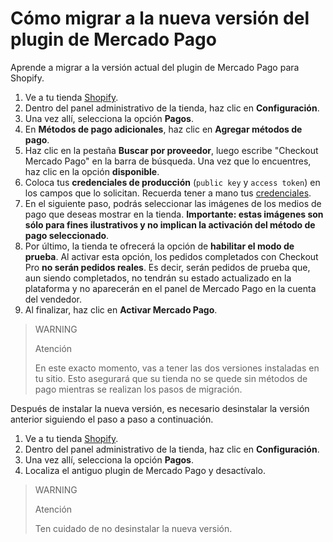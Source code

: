 # Cómo migrar a la nueva versión del plugin de Mercado Pago

Aprende a migrar a la versión actual del plugin de Mercado Pago para Shopify.

1. Ve a tu tienda [Shopify](https://accounts.shopify.com/store-login).
2. Dentro del panel administrativo de la tienda, haz clic en **Configuración**.
3. Una vez allí, selecciona la opción **Pagos**. 
4. En **Métodos de pago adicionales**, haz clic en **Agregar métodos de pago**.
5. Haz clic en la pestaña **Buscar por proveedor**, luego escribe "Checkout Mercado Pago" en la barra de búsqueda. Una vez que lo encuentres, haz clic en la opción **disponible**.
6. Coloca tus **credenciales de producción** (`public key` y `access token`) en los campos que lo solicitan. Recuerda tener a mano tus [credenciales](/developers/es/docs/shopify/additional-content/credentials). 
7. En el siguiente paso, podrás seleccionar las imágenes de los medios de pago que deseas mostrar en la tienda. **Importante: estas imágenes son sólo para fines ilustrativos y no implican la activación del método de pago seleccionado**.
8. Por último, la tienda te ofrecerá la opción de **habilitar el modo de prueba**. Al activar esta opción, los pedidos completados con Checkout Pro **no serán pedidos reales**. Es decir, serán pedidos de prueba que, aun siendo completados, no tendrán su estado actualizado en la plataforma y no aparecerán en el panel de Mercado Pago en la cuenta del vendedor.
9. Al finalizar, haz clic en **Activar Mercado Pago**. 

> WARNING
>
> Atención
>
> En este exacto momento, vas a tener las dos versiones instaladas en tu sitio. Esto asegurará que su tienda no se quede sin métodos de pago mientras se realizan los pasos de migración.

Después de instalar la nueva versión, es necesario desinstalar la versión anterior siguiendo el paso a paso a continuación.

1. Ve a tu tienda [Shopify](https://accounts.shopify.com/store-login).
2. Dentro del panel administrativo de la tienda, haz clic en **Configuración**.
3. Una vez allí, selecciona la opción **Pagos**. 
4. Localiza el antiguo plugin de Mercado Pago y desactívalo.

> WARNING
>
> Atención
>
> Ten cuidado de no desinstalar la nueva versión.